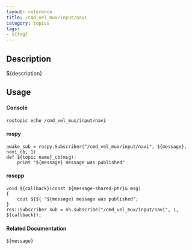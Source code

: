 ```yaml
---
layout: reference
title: /cmd_vel_mux/input/navi
category: topics
tags: 
- ${tag}
---
```


## Description
${description}

## Usage
#### Console
```
rostopic echo /cmd_vel_mux/input/navi
```

#### rospy
```
awake_sub = rospy.Subscriber("/cmd_vel_mux/input/navi", ${message}, navi_cb, 1)
def ${topic name}_cb(msg):
    print "${message} message was published"
```

#### roscpp
```
void ${callback}(const ${message-shared-ptr}& msg)
{
    cout ${${ "${message} message was published";
}
ros::Subscriber sub = nh.subscribe("/cmd_vel_mux/input/navi", 1, ${callback});
```

#### Related Documentation
``${message}``
